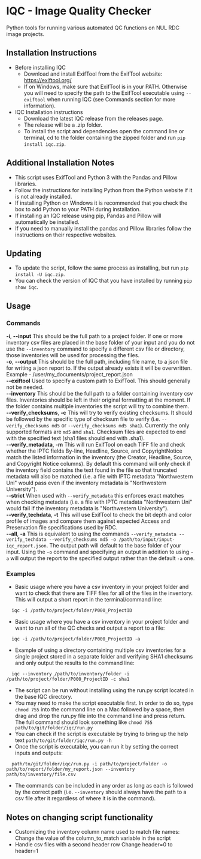 # IQC - Image Quality Checker
Python tools for running various automated QC functions on NUL RDC image projects. <br/>

## Installation Instructions
- Before installing IQC
  - Download and install ExifTool from the ExifTool website: https://exiftool.org/
  - If on Windows, make sure that ExifTool is in your PATH. Otherwise you will need to specify the path to the ExifTool executable using `--exiftool` when running IQC (see Commands section for more information).
- IQC Installation instructions
  - Download the latest IQC release from the releases page.
  - The release will be a .zip folder.
  - To install the script and dependencies open the command line or terminal, cd to the folder containing the zipped folder and run `pip install iqc.zip`.

## Additional Installation Notes
- This script uses ExifTool and Python 3 with the Pandas and Pillow libraries.
- Follow the instructions for installing Python from the Python website if it is not already installed.
- If installing Python on Windows it is recommended that you check the box to add Python to your PATH during installation.
- If installing an IQC release using pip, Pandas and Pillow will automatically be installed.
- If you need to manually install the pandas and Pillow libraries follow the instructions on their respective websites.

## Updating
- To update the script, follow the same process as installing, but run `pip install -U iqc.zip`.
- You can check the version of IQC that you have installed by running `pip show iqc`.

## Usage
### Commands
**-i**, **--input**   This should be the full path to a project folder. If one or more inventory csv files are placed in the base folder of your input and you do not use the `--inventory` command to specify a different csv file or directory, those inventories will be used for processing the files. <br/>
**-o**, **--output**   This should be the full path, including file name, to a json file for writing a json report to. If the output already exists it will be overwritten. Example - /user/my_documents/project_report.json <br/>
**--exiftool**  Used to specify a custom path to ExifTool. This should generally not be needed. <br/>
**--inventory**   This should be the full path to a folder containing inventory csv files. Inventories should be left in their original formatting at the moment. If the folder contains multiple inventories the script will try to combine them. <br/>
**--verify_checksums**, **-c**  This will try to verify existing checksums. It should be followed by the specific type of checksum file to verify (i.e. `--verify_checksums md5` or `--verify_checksums md5 sha1`). Currently the only supported formats are `md5` and `sha1`. Checksum files are expected to end with the specified text (sha1 files should end with .sha1). <br/>
**--verify_metadata**, **-m**  This will run ExifTool on each TIFF file and check whether the IPTC fields By-line, Headline, Source, and CopyrightNotice match the listed information in the inventory (the Creator, Headline, Source, and Copyright Notice columns). By default this command will only check if the inventory field contains the text found in the file so that truncated metadata will also be matched (i.e. a file with IPTC metadata "Northwestern Uni" would pass even if the inventory metadata is "Northwestern University"). <br/>
**--strict**  When used with `--verify_metadata` this enforces exact matches when checking metadata (i.e. a file with IPTC metadata "Northwestern Uni" would fail if the inventory metadata is "Northwestern University"). <br/>
**--verify_techdata**, **-t** This will use ExifTool to check the bit depth and color profile of images and compare them against expected Access and Preservation file specifications used by RDC. <br/>
**--all**, **-a** This is equivalent to using the commands `--verify_metadata --verify_techdata --verify_checksums md5 -o /path/to/input/input-iqc_report.json`. The output path will default to the base folder of your input. Using the `-o` command and specifying an output in addition to using `-a` will output the report to the specified output rather than the default `-a` one. <br/>
### Examples
- Basic usage where you have a csv inventory in your project folder and want to check that there are TIFF files for all of the files in the inventory. This will output a short report in the terminal/command line: <br/>
```
  iqc -i /path/to/project/folder/P000_ProjectID
```
- Basic usage where you have a csv inventory in your project folder and want to run all of the QC checks and output a report to a file: <br/>
```
  iqc -i /path/to/project/folder/P000_ProjectID -a
```
- Example of using a directory containing multiple csv inventories for a single project stored in a separate folder and verifying SHA1 checksums and only output the results to the command line: <br/>
```
  iqc --inventory /path/to/inventory/folder -i /path/to/project/folder/P000_ProjectID -c sha1
```
- The script can be run without installing using the run.py script located in the base IQC directory. <br/>
- You may need to make the script executable first. In order to do so, type `chmod 755` into the command line on a Mac followed by a space, then drag and drop the run.py file into the command line and press return. The full command should look something like `chmod 755 path/to/git/folder/iqc/run.py` <br/>
- You can check if the script is executable by trying to bring up the help text `path/to/git/folder/iqc/run.py -h` <br/>
- Once the script is executable, you can run it by setting the correct inputs and outputs: <br/>
```
  path/to/git/folder/iqc/run.py -i path/to/project/folder -o path/to/report/folder/my_report.json --inventory path/to/inventory/file.csv
```
- The commands can be included in any order as long as each is followed by the correct path (i.e. `--inventory` should always have the path to a csv file after it regardless of where it is in the command). <br/>

## Notes on changing script functionality
- Customizing the inventory column name used to match file names: Change the value of the column_to_match variable in the script <br/>
- Handle csv files with a second header row Change header=0 to header=1 <br/>
